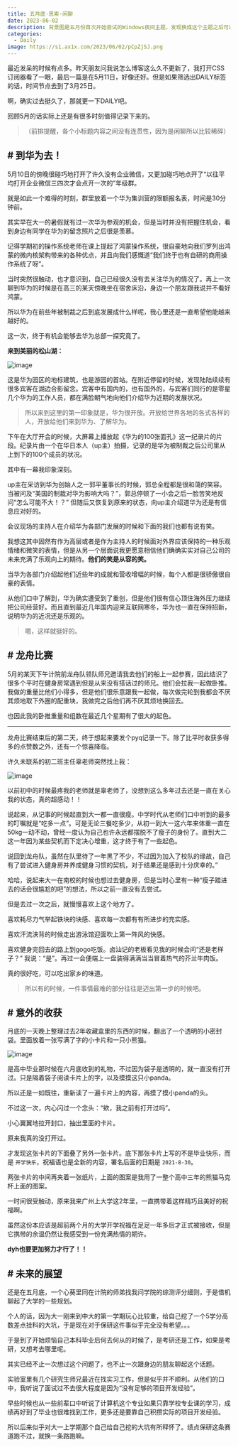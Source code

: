 ```yaml
---
title: 五月底·思索·闲聊
date: 2023-06-02
description: 背景图是五月份首次开始尝试的Windows夜间主题，发现换成这个主题之后可以在屏幕面前更集中注意力一些。
categories: 
  - Daily
image: https://s1.ax1x.com/2023/06/02/pCpZjSJ.png
---
```


最近发呆的时候有点多。昨天朋友问我说怎么博客这么久不更新了，我打开CSS订阅器看了一眼，最后一篇是在5月11日，好像还好。但是如果筛选出DAILY标签的话，时间节点去到了3月25日。

啊，确实过去挺久了，那就更一下DAILY吧。

回顾5月的话实际上还是有很多时刻值得记录下来的。

> （前排提醒，各个小标题内容之间没有连贯性，因为是闲聊所以比较稀碎）

## #  到华为去！

5月10日的傍晚很碰巧地打开了许久没有企业微信，又更加碰巧地点开了“以往平均打开企业微信三四次才会点开一次的”年级群。

就是如此一个难得的时刻，群里放着一个华为集训营的限额报名表，时间是30分钟前。

其实早在大一的暑假就有过一次华为参观的机会，但是当时并没有把握住机会，看到身边有同学在华为的留念照片之后很是羡慕。

记得学期初的操作系统老师在课上提起了鸿蒙操作系统，很自豪地向我们罗列出鸿蒙的微内核架构带来的各种优点，并且向我们感慨道“我们终于也有自研的商用操作系统了呀”。

当时突然很触动，也才意识到，自己已经很久没有去关注华为的情况了。再上一次聊到华为的时候是在高三的某天傍晚坐在宿舍床沿，身边一个朋友跟我说并不看好鸿蒙。

所以华为在前些年被制裁之后到底发展成什么样呢，我心里还是一直希望他能越来越好的。

这一次，终于有机会能够去华为总部一探究竟了。

**来到美丽的松山湖：**

![image](https://s1.ax1x.com/2023/06/02/pCpCzpq.jpg)

这是华为园区的地标建筑，也是游园的首站。在附近停留的时候，发现陆陆续续有很多宾客在湖边合影留念。宾客中有国内的，也有国外的，与宾客们同行的是零星几个华为的工作人员，都在满脸朝气地向他们介绍华为近期的发展状况。

> 所以来到这里的第一印象就是，华为很开放。开放给世界各地的各式各样的人，开放给他们来到华为、了解华为。

下午在大厅开会的时候，大屏幕上播放起《华为的100张面孔》这一纪录片的片段。纪录片由一个在华日本人（up主）拍摄，记录的是华为被制裁之后公司里从上到下的100个成员的状况。

其中有一幕我印象深刻。

up主在采访到华为创始人之一郭平董事长的时候，郭总全程都是很和蔼的笑容。当被问及“美国的制裁对华为影响大吗？”，郭总停顿了一小会之后一脸苦笑地反问“怎么可能不大！？” 但随后又恢复到原来的状态，向up主介绍道华为还是有信息应对好的。

会议现场的主持人在介绍华为各部门发展的时候和下面的我们也都有说有笑。

我想这其中固然有作为高层或者是作为主持人的时候面对外界应该保持的一种乐观情绪和微笑的表情，但是从另一个层面说我更愿意相信他们确确实实对自己公司的未来充满了乐观向上的期待。**他们的笑是从容的笑。**

当华为各部门介绍起他们近些年的成就和营收增幅的时候，每个人都是很骄傲很自豪的表情。

从他们口中了解到，华为确实遭受到了重创，但是他们很有信心顶住海外压力继续把公司经营好。而且直到最近几年国内迎来互联网寒冬，华为也一直在保持招新，说明华为的近况还是乐观的。

> 嗯，这样就挺好的。

## # 龙舟比赛

5月的某天下午计院前龙舟队领队师兄邀请我去他们的船上一起参赛，因此结识了很多个平时在健身房常遇到但是从来没有搭话过的师兄。他们会拉我一起做卧推。我做的重量比他们小得多，但是他们很乐意跟我一起做，每次做完轮到我都会不厌其烦地取下外圈的配重块，我做完之后他们再不厌其烦地换回去。

也因此我的卧推重量和组数在最近几个星期有了很大的起色。

---

龙舟比赛结束后的第二天，终于想起来要发个pyq记录一下。除了比平时收获多得多的点赞数之外，还有一个惊喜降临。

许久未联系的初二班主任辜老师突然找上我：

![image](https://s1.ax1x.com/2023/06/02/pCp91KO.png)

以前初中的时候最疼我的老师就是辜老师了，没想到这么多年过去还是一直在关心我的状态，真的超感动！！

说起来，从记事的时候起直到大一都一直很瘦。中学时代从老师们口中听到的最多的叮嘱就是“吃多一点”。可是无论三餐吃多少，从初一到大一这六年来体重一直在50kg一动不动，曾经一度认为自己也许永远都摆脱不了瘦子的身份了。直到大二这一年因为某些契机而下定决心增重，这才终于有了一些起色。

说回到龙舟队，虽然在队里待了一年黑了不少，不过因为加入了校队的缘故，自己有了尝试进入健身房并养成健身习惯的契机，对于结果还是感到十分庆幸的。”

哈哈，说起来大一在南校的时候也想过去健身房，但是当时心里有一种“瘦子踏进去的话会很尴尬的吧”的想法，所以之前一直没有去尝试。

但是去过一次之后，就慢慢喜欢上这个地方了。

喜欢耗尽力气举起铁块的块感、喜欢每一次都有有所进步的充实感。

喜欢汗流浃背的时候走出游泳馆迎面吹上第一阵风的快感。

喜欢健身完回去的路上到gogo吃饭。卤汕记的老板看见我的时候会问“还是老样子？” 我说：“是”。再过一会便端上一盘装得满满当当冒着热气的芥兰牛肉饭。

真的很好吃，可以吃出家乡的味道。

> 所以有的时候，一件事情最难的部分往往是迈出第一步的时候吧。

## # 意外的收获

月底的一天晚上整理过去2年收藏盒里的东西的时候，翻出了一个透明的小密封袋。里面放着一张写满了字的小卡片和一只小熊猫。

![image](https://s1.ax1x.com/2023/06/02/pCpEbn0.jpg)

是高中毕业那时候在六月底收到的礼物，不过因为袋子是透明的，就一直没有打开过。只是隔着袋子阅读卡片上的字，以及摸摸这只小panda。

所以还是一如既往，重新读了一遍卡片上的内容，再摸了摸小panda的头。

不过这一次，内心闪过一个念头：“欸，我之前有打开过吗”。

小心翼翼地拉开封口，抽出里面的卡片。

原来我真的没打开过。

才发现这张卡片的下面叠了另外一张卡片。底下那张卡片上写的不是毕业快乐，而是 `开学快乐`，祝福语也是全新的内容，署名后面的日期是 `2021-8-30`。

两张卡片的中间再夹着一张纸片，上面的图案是我用了一整个高中三年的熊猫马克杯上面的图案。

一时间很受触动，原来我来广州上大学这2年里，一直携带着这样精巧且美好的祝福啊。

虽然这份本应该是超前两个月的大学开学祝福在足足一年多后才正式被接收，但是它携带的余温仍然让我感受到一份充满热情的期许。

**dyh也要更加努力才行了！！**

## # 未来的展望

还是在五月底，一个心葵里同在计院的师弟找我问学院的综测评分细则，于是借机聊起了大学的一些规划。

个人的话，因为大一刚来到中大的第一学期玩心比较重，给自己挖了一个5学分高数差点挂科的大坑，于是现在对于保研这件事似乎完全没有希望。。。

于是到了开始烦恼自己本科毕业后何去何从的时候了，是考研还是工作，如果是考研，又想考去哪里呢。

其实已经不止一次想过这个问题了，也不止一次跟身边的朋友聊起这个话题。

实验室里有几个研究生师兄最近在找实习工作，但是似乎并不顺利。从他们的口中，我听说了面试过不去很大程度是因为“没有足够的项目开发经验”。

早些时候也从一些前辈口中听说了计算机这个专业如果只靠学校专业课的学习，成绩再好到了毕业也很难找到工作，更多还是要靠自己积攒实际的项目开发经验。

所以后来似乎对大一上学期那个自己给自己挖的大坑有所释怀了。绩点保研这条赛道跑不过，就换一条路跑嘛。

